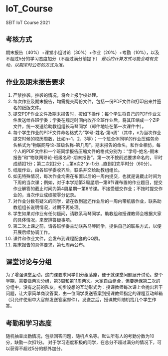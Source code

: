 # IoT_Course
 SEIT IoT Course 2021
 ## 考核方式
期末报告（40%）+课堂小组讨论（30%）+作业（20%）+考勤（10%），以及不超过5分的学习态度加分（不超过满分前提下）
*最后的计算方式可能会略有变动，以期末时公布的方式为准。*
## 作业及期末报告要求
 1. 严禁抄袭。抄袭的情况，将会上报学校处理。
 2. 每次作业及期末报告，均需提交两份文件，包括一份PDF文件和打印出来并签名的纸版文件。
 3. 提交PDF作业文件及期末报告时，按如下操作：每个学生将自己的PDF作业文件发送给各班学委；学委在规定时间内收齐全班作业后，将其压缩成一个ZIP文件，统一发送给助教组组长马琴同学（邮件地址在第一次课件中）。
 4. 每个学生作业的PDF文件命名格式为“学号-姓名-第n周”（其中，n为当次作业提交时候的校历周数，比如n=1，2，3等）；一个班全体同学的作业压缩包命名格式为“物联网导论-班级名称-第几周”。期末报告的命名，和作业相仿，每个人的PDF文件和一个班同学报告压缩文件的格式分别为：“学号-姓名-期末报告”和“物联网导论-班级名称-期末报告”。第一次不按前述要求命名的，平时成绩扣1分；第二次扣2分；...第n次2^(n-1)分...直到扣完平时分（60分）。
 5. 纸版作业，由各班学委收齐后，联系并交给助教组组长。
 6. 如无特殊情况，每次作业均需在布置以后的一周内提交，也就是说截止时间为下周的当次课；例如，对于本学期第3周星期一第8节课布置的作业题目，提交作业解答的截止时间为第4周星期一第8节课。不接受缓交作业；不按时提交作业的，当次作业成绩按零分记录。
 7. 对作业分数有疑义的同学，请在收到返还作业后的一周内带纸版作业，联系助教组组长说明情况，过期不再处理。
 8. 学生如果对作业有任何疑问，请联系马琴同学。助教组和授课教师会根据大家的具体情况，来安排答疑事项。
 9. 第二次上课之前，请各班学委主动联系马琴同学，提供自己的联系方式，以便开展后续协调工作。
 10. 课件和作业文件，会发布到课程配套的QQ群。
 11. 期末报告的具体要求，第七周再公布。
 ## 课堂讨论与分组
为了增强课堂互动，这门课要求同学们分组落座，便于就课堂问题展开讨论。整个学期，需要做两次分组，第3周和第11周两次。大家自由组合，但要确保第二次的分组中，没有之前的队友。初步设想的互动形式为：授课教师每次课上会抛出若干问题，让大家简单商议答案，由一位同学发送答案到授课教师指定的课程互动邮箱（只允许使用中大官邮发送答案邮件）。发送之后，授课教师随机找几个学生作答。
 ## 考勤和学习态度
随机抽查出勤情况，包括回答问题，随机点名等。默认所有人的考勤分数为10分，缺勤一次扣1分。
对于学习态度积极的同学，在总分不超过满分的情况下，可以获得不超过5分的额外加分。
